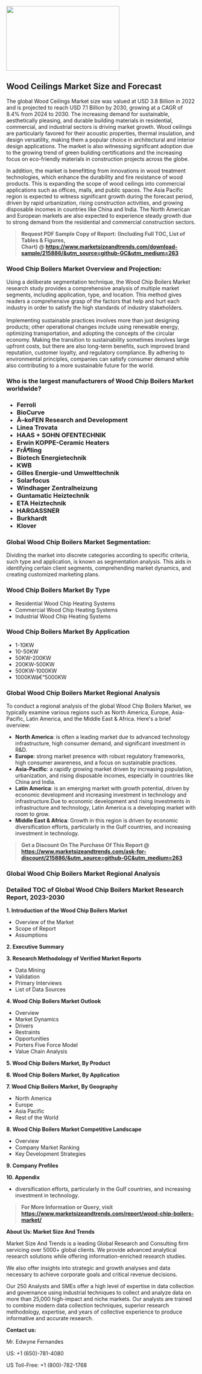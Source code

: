 <p><img class="alignnone size-medium wp-image-20088" src="https://ffe5etoiles.com/wp-content/uploads/2024/12/MST1-300x171.png" alt="" width="300" height="171" /></p><h2>Wood Ceilings Market Size and Forecast</h2><p>The global Wood Ceilings Market size was valued at USD 3.8 Billion in 2022 and is projected to reach USD 7.1 Billion by 2030, growing at a CAGR of 8.4% from 2024 to 2030. The increasing demand for sustainable, aesthetically pleasing, and durable building materials in residential, commercial, and industrial sectors is driving market growth. Wood ceilings are particularly favored for their acoustic properties, thermal insulation, and design versatility, making them a popular choice in architectural and interior design applications. The market is also witnessing significant adoption due to the growing trend of green building certifications and the increasing focus on eco-friendly materials in construction projects across the globe.</p><p>In addition, the market is benefitting from innovations in wood treatment technologies, which enhance the durability and fire resistance of wood products. This is expanding the scope of wood ceilings into commercial applications such as offices, malls, and public spaces. The Asia Pacific region is expected to witness significant growth during the forecast period, driven by rapid urbanization, rising construction activities, and growing disposable incomes in countries like China and India. The North American and European markets are also expected to experience steady growth due to strong demand from the residential and commercial construction sectors.</p></p><blockquote id="" class=""><strong>Request PDF Sample Copy of Report: (Including Full TOC, List of Tables &amp; Figures, Chart)&nbsp;@&nbsp;<strong><a href="https://www.marketsizeandtrends.com/download-sample/215886/&utm_source=github-GC&utm_medium=263" target="_blank">https://www.marketsizeandtrends.com/download-sample/215886/&utm_source=github-GC&utm_medium=263</a></strong></strong></blockquote><h3 id="" class="">Wood Chip Boilers Market&nbsp;Overview and Projection:</h3><p id="" class="">Using a deliberate segmentation technique, the Wood Chip Boilers Market research study provides a comprehensive analysis of multiple market segments, including application, type, and location. This method gives readers a comprehensive grasp of the factors that help and hurt each industry in order to satisfy the high standards of industry stakeholders. <br /> <br />Implementing sustainable practices involves more than just designing products; other operational changes include using renewable energy, optimizing transportation, and adopting the concepts of the circular economy. Making the transition to sustainability sometimes involves large upfront costs, but there are also long-term benefits, such improved brand reputation, customer loyalty, and regulatory compliance. By adhering to environmental principles, companies can satisfy consumer demand while also contributing to a more sustainable future for the world.</p><h3 id="" class="">Who is the largest manufacturers of&nbsp;Wood Chip Boilers Market worldwide?</h3><h3 class=""><p><ul><li>Ferroli </li><li> BioCurve </li><li> Ã–koFEN Research and Development </li><li> Linea Trovata </li><li> HAAS + SOHN OFENTECHNIK </li><li> Erwin KOPPE-Ceramic Heaters </li><li> FrÃ¶ling </li><li> Biotech Energietechnik </li><li> KWB </li><li> Gilles Energie-und Umwelttechnik </li><li> Solarfocus </li><li> Windhager Zentralheizung </li><li> Guntamatic Heiztechnik </li><li> ETA Heiztechnik </li><li> HARGASSNER </li><li> Burkhardt </li><li> Klover</li></ul></p></h3><h3 id="" class="">Global&nbsp;Wood Chip Boilers Market Segmentation:</h3><p id="" class="">Dividing the market into discrete categories according to specific criteria, such type and application, is known as segmentation analysis. This aids in identifying certain client segments, comprehending market dynamics, and creating customized marketing plans.</p><h3 id="" class="">Wood Chip Boilers Market&nbsp;By Type</h3><p><p><ul><li>Residential Wood Chip Heating Systems</li><li> Commercial Wood Chip Heating Systems</li><li> Industrial Wood Chip Heating Systems</p></li></ul></p></p><h3 id="" class="">Wood Chip Boilers Market&nbsp;By Application</h3><p class=""><p><ul><li>1-10KW</li><li> 10-50KW</li><li> 50KW-200KW</li><li> 200KW-500KW</li><li> 500KW-1000KW</li><li> 1000KWâ€“5000KW</li></ul></p></p><h3 id="" class="">Global Wood Chip Boilers Market Regional Analysis</h3><p id="" class="">To conduct a regional analysis of the global Wood Chip Boilers Market, we typically examine various regions such as North America, Europe, Asia-Pacific, Latin America, and the Middle East &amp; Africa. Here's a brief overview:</p><ul><li><strong>North America</strong>: is often a leading market due to advanced technology infrastructure, high consumer demand, and significant investment in R&amp;D.</li><li><strong>Europe</strong>: strong market presence with robust regulatory frameworks, high consumer awareness, and a focus on sustainable practices.</li><li><strong>Asia-Pacific</strong>: a rapidly growing market driven by increasing population, urbanization, and rising disposable incomes, especially in countries like China and India.</li><li><strong>Latin America</strong>: is an emerging market with growth potential, driven by economic development and increasing investment in technology and infrastructure.Due to economic development and rising investments in infrastructure and technology, Latin America is a developing market with room to grow.</li><li><strong>Middle East &amp; Africa</strong>: Growth in this region is driven by economic diversification efforts, particularly in the Gulf countries, and increasing investment in technology.</li></ul><blockquote id="" class=""><strong>Get a Discount On The Purchase Of This Report @ <strong><a href="https://www.marketsizeandtrends.com/ask-for-discount/215886/&utm_source=github-GC&utm_medium=263" target="_blank">https://www.marketsizeandtrends.com/ask-for-discount/215886/&utm_source=github-GC&utm_medium=263</a></strong></strong></blockquote><h3 id="" class="">Global Wood Chip Boilers Market Regional Analysis</h3><h3 id="" class="">Detailed TOC of Global Wood Chip Boilers Market Research Report, 2023-2030</h3><p id="" class=""><strong>1. Introduction of the Wood Chip Boilers Market</strong></p><ul><li>Overview of the Market</li><li>Scope of Report</li><li>Assumptions</li></ul><p id="" class=""><strong>2. Executive Summary</strong></p><p id="" class=""><strong>3. Research Methodology of Verified Market Reports</strong></p><ul><li>Data Mining</li><li>Validation</li><li>Primary Interviews</li><li>List of Data Sources</li></ul><p id="" class=""><strong>4. Wood Chip Boilers Market Outlook</strong></p><ul><li>Overview</li><li>Market Dynamics</li><li>Drivers</li><li>Restraints</li><li>Opportunities</li><li>Porters Five Force Model</li><li>Value Chain Analysis</li></ul><p id="" class=""><strong>5. Wood Chip Boilers Market, By Product</strong></p><p id="" class=""><strong>6. Wood Chip Boilers Market, By Application</strong></p><p id="" class=""><strong>7. Wood Chip Boilers Market, By Geography</strong></p><ul><li>North America</li><li>Europe</li><li>Asia Pacific</li><li>Rest of the World</li></ul><p id="" class=""><strong>8. Wood Chip Boilers Market Competitive Landscape</strong></p><ul><li>Overview</li><li>Company Market Ranking</li><li>Key Development Strategies</li></ul><p id="" class=""><strong>9. Company Profiles</strong></p><p id="" class=""><strong>10. Appendix</strong></p><ul><li>diversification efforts, particularly in the Gulf countries, and increasing investment in technology.</li></ul><blockquote id="" class=""><strong>For More Information or Query, visit <strong><strong><a href="https://www.marketsizeandtrends.com/report/wood-chip-boilers-market/" target="_blank">https://www.marketsizeandtrends.com/report/wood-chip-boilers-market/</a></strong></strong></strong></blockquote><p id="" class=""><strong>About Us: Market Size And Trends</strong></p><p id="" class="">Market Size And Trends is a leading Global Research and Consulting firm servicing over 5000+ global clients. We provide advanced analytical research solutions while offering information-enriched research studies.</p><p id="" class="">We also offer insights into strategic and growth analyses and data necessary to achieve corporate goals and critical revenue decisions.</p><p id="" class="">Our 250 Analysts and SMEs offer a high level of expertise in data collection and governance using industrial techniques to collect and analyze data on more than 25,000 high-impact and niche markets. Our analysts are trained to combine modern data collection techniques, superior research methodology, expertise, and years of collective experience to produce informative and accurate research.</p><p id="" class=""><strong>Contact us:</strong></p><p id="" class="">Mr. Edwyne Fernandes</p><p id="" class="">US: +1 (650)-781-4080</p><p id="" class="">US Toll-Free: +1 (800)-782-1768</p>
